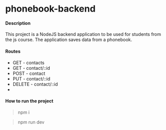 # phonebook-backend

#### Description

This project is a NodeJS backend application to be used for students from the js course. The application saves data from a phonebook.


#### Routes

- GET - contacts
- GET - contact/::id
- POST - contact
- PUT - contact/::id
- DELETE - contact/::id
- 
#### How to run the project 

> npm i

> npm run dev